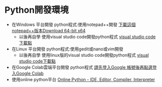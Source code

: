 # Python開發環境
- 在Windows 平台開發 python程式:使用notepad++開發  [下載這個notepad++版本Download 64-bit x64](https://notepad-plus-plus.org/downloads/v8.4.9/)
  - 以後再自學 使用visual studio code開發python程式 [visual studio code下載點](https://code.visualstudio.com/download) 
- 在Linux 平台開發 python程式:使用gedit或nano或vim開發
  - 以後再自學 使用linux版的visual studio code開發python程式 [visual studio code下載點](https://code.visualstudio.com/download)  
- 在Google Colab雲端平台開發 python程式 [請先登入Google 帳號後再點選登入Google Colab](https://colab.research.google.com/)
- 使用online python平台  [Online Python - IDE, Editor, Compiler, Interpreter](https://www.online-python.com/) 
